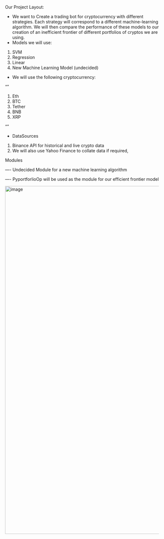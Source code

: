 Our Project Layout:

- We want to Create a trading bot for cryptocurrency with different strategies. Each strategy will correspond to a different machine-learning algorithm. We will then compare the performance of these models to our creation of an inefficient frontier of different portfolios of cryptos we are using.   
- Models we will use:

1. SVM
2. Regression 
3. Linear
4. New Machine Learning Model (undecided)

- We will use the following cryptocurrency:


“”
1. Eth
2. BTC
3. Tether 
4. BNB
5. XRP

“”

- DataSources

1. Binance API for historical and live crypto data 
2. We will also use Yahoo Finance to collate data if required, 

Modules

—- Undecided Module for a new machine learning algorithm 

—- PyportforlioOp will be used as the module for our efficient frontier model


<img width="1136" alt="image" src="https://github.com/LeftWing11/Project-2/assets/137566806/d9fb4afd-1875-48ad-8b43-b08deea50f59">





